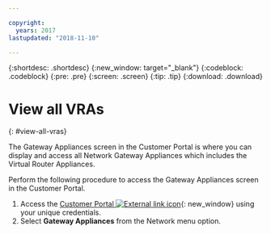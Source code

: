 ```yaml
---

copyright:
  years: 2017
lastupdated: "2018-11-10"

---
```


{:shortdesc: .shortdesc}
{:new_window: target="_blank"}
{:codeblock: .codeblock}
{:pre: .pre}
{:screen: .screen}
{:tip: .tip}
{:download: .download}

# View all VRAs
{: #view-all-vras}

The Gateway Appliances screen in the Customer Portal is where you can display and access all Network Gateway Appliances which includes the Virtual Router Appliances.  

Perform the following procedure to access the Gateway Appliances screen in the Customer Portal.

1. Access the [Customer Portal ![External link icon](../../icons/launch-glyph.svg "External link icon")](https://control.softlayer.com/){: new_window} using your unique credentials.
2. Select **Gateway Appliances** from the Network menu option.